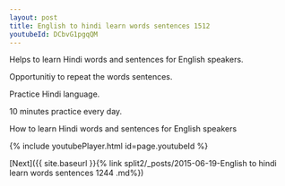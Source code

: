 ```yaml
---
layout: post
title: English to hindi learn words sentences 1512 
youtubeId: DCbvG1pgqQM
---
```

 
 
Helps to learn Hindi words and sentences for English speakers.

Opportunitiy to repeat the words sentences. 

Practice Hindi language. 
 
10 minutes practice every day. 
 
How to learn Hindi words and sentences for English speakers 
 
{% include youtubePlayer.html id=page.youtubeId %}
 
 
[Next]({{ site.baseurl }}{% link  split2/_posts/2015-06-19-English to hindi learn words sentences 1244 .md%})
 
